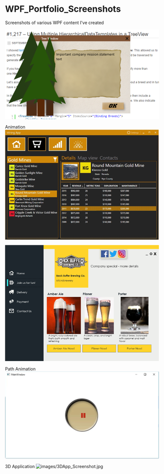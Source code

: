 # WPF_Portfolio_Screenshots
Screenshots of various WPF content I've created

![](images/WPF_Tree_Window.PNG)

Animation
![](images/MiningApp.gif)

![](images/UI_Beer.png)

Path Animation
![](images/PathAnimation.gif)

3D Application
![images/3DApp_Screenshot.jpg](https://youtu.be/GEKuQzlm6gY)
